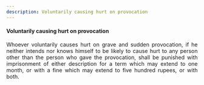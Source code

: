 ```yaml
---
description: Voluntarily causing hurt on provocation
---
```


#### Voluntarily causing hurt on provocation
<div style="text-align: justify">

Whoever voluntarily causes hurt on grave and sudden provocation, if he neither intends nor knows himself to be likely to cause hurt to any person other than the person who gave the provocation, shall be punished with imprisonment of either description for a term which may extend to one month, or with a fine which may extend to five hundred rupees, or with both.

</div>
